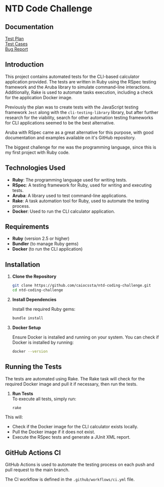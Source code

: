 # NTD Code Challenge

## Documentation
[Test Plan](documentation/test-plan.pdf) \
[Test Cases](documentation/test-cases.md) \
[Bug Report](documentation/bug-report.md)


## Introduction

This project contains automated tests for the CLI-based calculator application provided. The tests are written in Ruby using the RSpec testing framework and the Aruba library to simulate command-line interactions. Additionally, Rake is used to automate tasks execution, including a check for the application Docker image.

Previously the plan was to create tests with the JavaScript testing framework `Jest` along with the `cli-testing-library` library, but after further research for the viability, search for other automation testing frameworks for CLI applications seemed to be the best alternative.

Aruba with RSpec came as a great alternative for this purpose, with good documentation and examples available on it's GitHub repository. 

The biggest challenge for me was the programming language, since this is my first project with Ruby code.

## Technologies Used

- **Ruby**: The programming language used for writing tests.
- **RSpec**: A testing framework for Ruby, used for writing and executing tests.
- **Aruba**: A library used to test command-line applications.
- **Rake**: A task automation tool for Ruby, used to automate the testing process.
- **Docker**: Used to run the CLI calculator application.

## Requirements

- **Ruby** (version 2.5 or higher)
- **Bundler** (to manage Ruby gems)
- **Docker** (to run the CLI application)

## Installation

1. **Clone the Repository**

   ```sh
   git clone https://github.com/caiocssta/ntd-coding-challenge.git
   cd ntd-coding-challenge
2. **Install Dependencies**

    Install the required Ruby gems:
   ```sh
   bundle install
3. **Docker Setup**

    Ensure Docker is installed and running on your system. You can check if Docker is installed by running:
   ```sh
   docker --version
## Running the Tests

The tests are automated using Rake. The Rake task will check for the required Docker image and pull it if necessary, then run the tests.

1. **Run Tests**\
    To execute all tests, simply run:
    ```sh
    rake
This will:
- Check if the Docker image for the CLI calculator exists locally.
- Pull the Docker image if it does not exist.
- Execute the RSpec tests and generate a JUnit XML report.

## GitHub Actions CI
GitHub Actions is used to automate the testing process on each push and pull request to the main branch.

The CI workflow is defined in the `.github/workflows/ci.yml` file.

